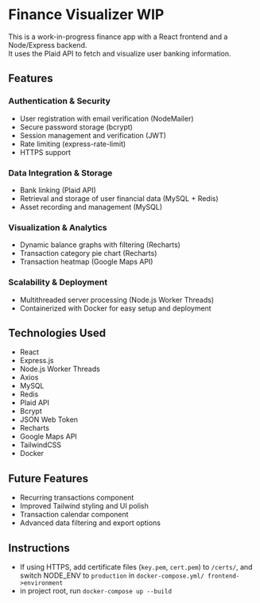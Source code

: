 # Finance Visualizer WIP

This is a work-in-progress finance app with a React frontend and a Node/Express backend.  
It uses the Plaid API to fetch and visualize user banking information.

## Features

### Authentication & Security
- User registration with email verification (NodeMailer)
- Secure password storage (bcrypt)
- Session management and verification (JWT)
- Rate limiting (express-rate-limit)
- HTTPS support

### Data Integration & Storage
- Bank linking (Plaid API)
- Retrieval and storage of user financial data (MySQL + Redis)
- Asset recording and management (MySQL)

### Visualization & Analytics
- Dynamic balance graphs with filtering (Recharts)
- Transaction category pie chart (Recharts)
- Transaction heatmap (Google Maps API)

### Scalability & Deployment
- Multithreaded server processing (Node.js Worker Threads)
- Containerized with Docker for easy setup and deployment

## Technologies Used
- React
- Express.js
- Node.js Worker Threads
- Axios
- MySQL
- Redis
- Plaid API
- Bcrypt
- JSON Web Token
- Recharts
- Google Maps API
- TailwindCSS
- Docker

## Future Features
- Recurring transactions component
- Improved Tailwind styling and UI polish
- Transaction calendar component
- Advanced data filtering and export options

## Instructions
- If using HTTPS, add certificate files (`key.pem`, `cert.pem`) to `/certs/`, and switch NODE_ENV to `production` in `docker-compose.yml/ frontend->environment`
- in project root, run `docker-compose up --build`